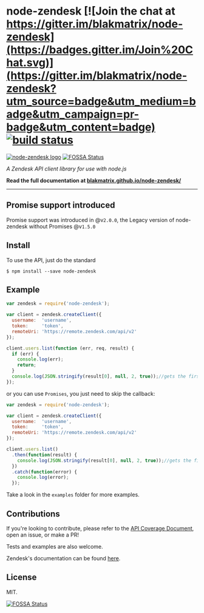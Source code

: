 # node-zendesk [![Join the chat at https://gitter.im/blakmatrix/node-zendesk](https://badges.gitter.im/Join%20Chat.svg)](https://gitter.im/blakmatrix/node-zendesk?utm_source=badge&utm_medium=badge&utm_campaign=pr-badge&utm_content=badge) [![build status](https://secure.travis-ci.org/blakmatrix/node-zendesk.png)](http://travis-ci.org/blakmatrix/node-zendesk)

[![node-zendesk logo](https://blakmatrix.github.io/node-zendesk/Node_Zendesk_logo.svg "When you realize nothing is lacking, the whole world belongs to you. -Lao Tzu")](https://blakmatrix.github.io/node-zendesk/)
[![FOSSA Status](https://app.fossa.com/api/projects/git%2Bgithub.com%2Fblakmatrix%2Fnode-zendesk.svg?type=shield)](https://app.fossa.com/projects/git%2Bgithub.com%2Fblakmatrix%2Fnode-zendesk?ref=badge_shield)

*A Zendesk API client library for use with node.js* 

**Read the full documentation at [blakmatrix.github.io/node-zendesk/](https://blakmatrix.github.io/node-zendesk/)**

---
## Promise support introduced

Promise support was introduced in @v`2.0.0`, the Legacy version of node-zendesk without Promises @v`1.5.0`

## Install

To use the API, just do the standard

    $ npm install --save node-zendesk


## Example

```js
var zendesk = require('node-zendesk');

var client = zendesk.createClient({
  username:  'username',
  token:     'token',
  remoteUri: 'https://remote.zendesk.com/api/v2'
});

client.users.list(function (err, req, result) {
  if (err) {
    console.log(err);
    return;
  }
  console.log(JSON.stringify(result[0], null, 2, true));//gets the first page
});
```
or you can use `Promises`, you just need to skip the callback:
```js
var zendesk = require('node-zendesk');

var client = zendesk.createClient({
  username:  'username',
  token:     'token',
  remoteUri: 'https://remote.zendesk.com/api/v2'
});

client.users.list()
  .then(function(result) {
    console.log(JSON.stringify(result[0], null, 2, true));//gets the first page
  })
  .catch(function(error) {
    console.log(error);
  });
```
Take a look in the `examples` folder for more examples.

## Contributions

If you're looking to contribute, please refer to the [API Coverage Document](https://github.com/blakmatrix/node-zendesk/blob/master/doc/api-coverage.md), open an issue, or make a PR!

Tests and examples are also welcome.

Zendesk's documentation can be found [here](https://developer.zendesk.com/rest_api/docs/core/introduction).

## License

MIT.


[![FOSSA Status](https://app.fossa.com/api/projects/git%2Bgithub.com%2Fblakmatrix%2Fnode-zendesk.svg?type=large)](https://app.fossa.com/projects/git%2Bgithub.com%2Fblakmatrix%2Fnode-zendesk?ref=badge_large)